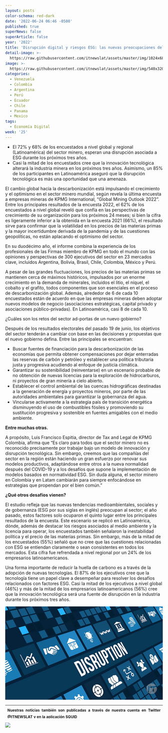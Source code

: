 ```yaml
---
layout: posts
color-schema: red-dark
date: '2022-06-24 06:46 -0500'
published: true
superNews: false
superArticle: false
year: '2022'
title: 'Disrupción digital y riesgos ESG: las nuevas preocupaciones del sector minero'
detail-image: >-
  https://raw.githubusercontent.com/itnewslat/assets/master/img/1024x680/Disrupcion-g.jpg
image: >-
  https://raw.githubusercontent.com/itnewslat/assets/master/img/540x320/Disrupcion-p.jpg
categories:
  - Venezuela
  - Colombia
  - Argentina
  - Perú
  - Ecuador
  - Chile
  - Panama
  - Mexico
tags:
  - Economía Digital
week: '25'
---
```

- El 72% y 68% de los encuestados a nivel global y regional (Latinoamérica) del sector minero, esperan una disrupción asociada a ESG durante los próximos tres años.
- Casi la mitad de los encuestados cree que la innovación tecnológica alterará la industria minera en los próximos tres años. Asimismo, un 85% de los participantes en Latinoamérica aseguró que la disrupción tecnológica es más una oportunidad que una amenaza.

El cambio global hacia la descarbonización está impulsando el crecimiento y el optimismo en el sector minero mundial, según revela la última encuesta a empresas mineras de KPMG International, “Global Mining Outlook 2022”. Entre los principales resultados de la encuesta 2022, el 62% de los encuestados a nivel global reveló que confía en las perspectivas de crecimiento de su organización para los próximos 24 meses; si bien la cifra es ligeramente inferior a la obtenida en la encuesta 2021 (66%), el resultado sirve para confirmar que la volatilidad en los precios de las materias primas y la mayor incertidumbre derivada de la pandemia y de las cuestiones geopolíticas, no están aplacando el optimismo del sector.

En su duodécimo año, el informe combina la experiencia de los profesionales de las Firmas miembro de KPMG en todo el mundo con las opiniones y perspectivas de 300 ejecutivos del sector en 23 mercados clave, incluidos Argentina, Bolivia, Brasil, Chile, Colombia, México y Perú.  

A pesar de las grandes fluctuaciones, los precios de las materias primas se mantienen cerca de máximos históricos, impulsados por un enorme crecimiento en la demanda de minerales, incluidos el litio, el níquel, el cobalto y el grafito, todos componentes que son esenciales en el proceso de descarbonización global. Además, alrededor de 6 de cada 10 encuestados están de acuerdo en que las empresas mineras deben adoptar nuevos modelos de negocio (asociaciones estratégicas, capital privado y asociaciones público-privadas). En Latinoamérica, casi 8 de cada 10.

¿Cuáles son los retos del sector ad-portas de un nuevo gobierno?

Después de los resultados electorales del pasado 19 de junio, los objetivos del sector tenderán a cambiar con base en las decisiones y propuestas que el nuevo gobierno defina. Entre las principales se encuentran:

- Buscar fuentes de financiación para la descarbonización de las economías que permita obtener compensaciones por dejar enterradas las reservas de carbón y petróleo y establecer una política tributaria justa y progresiva acudiendo al enfoque de justicia climática.
- Garantizar su sostenibilidad (reinventarse) en un escenario probable de no obtención de nuevas licencias para la exploración de hidrocarburos, ni proyectos de gran minería a cielo abierto.
- Establecer el control ambiental de las cuencas hidrográficas destinadas a la generación de energía y proyectos mineros, por parte de las autoridades ambientales para garantizar la gobernanza del agua.
- Vincularse activamente a la estrategia país de transición energética disminuyendo el uso de combustibles fósiles y promoviendo su sustitución progresiva y sostenible en fuentes amigables con el medio ambiente.

**Entre muchas otras.**

A propósito, Luis Francisco Espitia, director de Tax and Legal de KPMG Colombia, afirma que “Es claro para todos que el sector minero no es reconocido precisamente por trabajar bajo un modelo de innovación y disrupción tecnológica. Sin embargo, creemos que las compañías del sector en la región están haciendo un gran esfuerzo por renovar sus modelos productivos, adaptándose entre otros a la nueva normalidad después del COVID-19 y a los desafíos que supone la implementación de modelos basados en normatividad ESG. Sin duda alguna, el sector minero en Colombia y en Latam cambiarán para siempre enfocándose en estrategias que propendan por el bien común.”

**¿Qué otros desafíos vienen?**

El estudio refleja que las nuevas tendencias medioambientales, sociales y de gobernanza (ESG por sus siglas en inglés) preocupan al sector; el año pasado, estos factores solo ocuparon el quinto lugar entre los principales resultados de la encuesta. Este escenario se replicó en Latinoamérica, dónde, además de destacar los riesgos asociados al medio ambiente y la licencia para operar, los encuestados también señalaron la inestabilidad política y el precio de las materias primas. Sin embargo, más de la mitad de los encuestados (55%) señaló que no cree que las cuestiones relacionadas con ESG se entiendan claramente o sean consistentes en todos los mercados. Esta cifra fue refrendada a nivel regional por un 24% de los empresarios latinoamericanos.

Una forma importante de reducir la huella de carbono es a través de la adopción de nuevas tecnologías. El 87% de los ejecutivos cree que la tecnología tiene un papel clave a desempeñar para resolver los desafíos relacionados con factores ESG. Casi la mitad de los ejecutivos a nivel global (46%) y más de la mitad de los empresarios latinoamericanos (56%) cree que la innovación tecnológica será una fuente de disrupción en la industria durante los próximos tres años.

![](https://raw.githubusercontent.com/itnewslat/assets/master/img/540x320/Disrupcion-p.jpg)

<table style="height: 42px;" width="569">
<tbody>
<tr>
<td style="text-align: justify;"><sub><strong>Nuestras noticias también son publicadas a través de nuestra cuenta en Twitter <a href="https://twitter.com/itnewslat?lang=es">@ITNEWSLAT</a> y en la aplicación <a href="https://squidapp.co/en/">SQUID</a></strong></sub></td>
</tr>
</tbody>
</table>

<img src="https://tracker.metricool.com/c3po.jpg?hash=56f88a41e39ab42c063cc51676587a04"/>